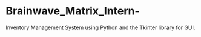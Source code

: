 # Brainwave_Matrix_Intern-
Inventory Management System using Python and the Tkinter library for GUI.
